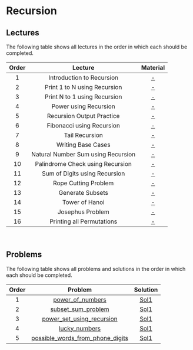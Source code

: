 # Recursion

## Lectures

The following table shows all lectures in the order in which each should be completed.

| Order | Lecture | Material |
|:---:|:---:|:---:|
| 1 | Introduction to Recursion | [-]() |
| 2 | Print 1 to N using Recursion | [-]() |
| 3 | Print N to 1 using Recursion | [-]() |
| 4 | Power using Recursion | [-]() |
| 5 | Recursion Output Practice | [-]() |
| 6 | Fibonacci using Recursion | [-]() |
| 7 | Tail Recursion | [-]() |
| 8 | Writing Base Cases | [-]() |
| 9 | Natural Number Sum using Recursion | [-]() |
| 10 | Palindrome Check using Recursion | [-]() |
| 11 | Sum of Digits using Recursion | [-]() |
| 12 | Rope Cutting Problem | [-]() |
| 13 | Generate Subsets | [-]() |
| 14 | Tower of Hanoi | [-]() |
| 15 | Josephus Problem | [-]() |
| 16 | Printing all Permutations | [-]() |
<br>

## Problems

The following table shows all problems and solutions in the order in which each should be completed.

| Order | Problem | Solution |
|:---:|:---:|:---:|
| 1 | [power_of_numbers]() | [Sol1]() |
| 2 | [subset_sum_problem]() | [Sol1]() |
| 3 | [power_set_using_recursion]() | [Sol1]() |
| 4 | [lucky_numbers]() | [Sol1]() |
| 5 | [possible_words_from_phone_digits]() | [Sol1]() |
